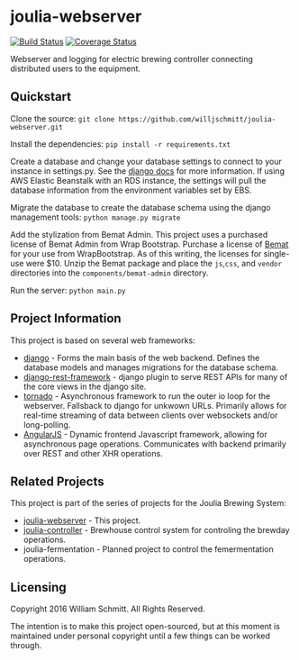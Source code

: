 # joulia-webserver
[![Build Status](https://travis-ci.org/willjschmitt/joulia-webserver.svg?branch=develop)](https://travis-ci.org/willjschmitt/joulia-webserver) [![Coverage Status](https://coveralls.io/repos/github/willjschmitt/joulia-webserver/badge.svg?branch=develop)](https://coveralls.io/github/willjschmitt/joulia-webserver?branch=develop)

Webserver and logging for electric brewing controller connecting distributed users to the equipment.

## Quickstart
Clone the source:
`git clone https://github.com/willjschmitt/joulia-webserver.git`

Install the dependencies:
`pip install -r requirements.txt`

Create a database and change your database settings to connect to your instance in settings.py. See the [django docs](https://docs.djangoproject.com/en/1.9/ref/settings/#std:setting-DATABASES) for more information. If using AWS Elastic Beanstalk with an RDS instance, the settings will pull the database information from the environment variables set by EBS.

Migrate the database to create the database schema using the django management tools:
`python manage.py migrate`

Add the stylization from Bemat Admin. This project uses a purchased license of Bemat Admin from Wrap Bootstrap. Purchase a license of [Bemat](https://wrapbootstrap.com/theme/bemat-material-design-admin-template-WB042J880) for your use from WrapBootstrap. As of this writing, the licenses for single-use were $10. Unzip the Bemat package and place the `js`,`css`, and `vendor` directories into the `components/bemat-admin` directory.

Run the server:
`python main.py`

## Project Information
This project is based on several web frameworks:
* [django](https://www.djangoproject.com/) - Forms the main basis of the web backend. Defines the database models and manages migrations for the database schema.
* [django-rest-framework](http://www.django-rest-framework.org/) - django plugin to serve REST APIs for many of the core views in the django site.
* [tornado](http://www.tornadoweb.org/en/stable/) - Asynchronous framework to run the outer io loop for the webserver. Fallsback to django for unkwown URLs. Primarily allows for real-time streaming of data between clients over websockets and/or long-polling.
* [AngularJS](https://angularjs.org/) - Dynamic frontend Javascript framework, allowing for asynchronous page operations. Communicates with backend primarily over REST and other XHR operations.

## Related Projects
This project is part of the series of projects for the Joulia Brewing System:
* [joulia-webserver](https://github.com/willjschmitt/joulia-webserver) - This project.
* [joulia-controller](https://github.com/willjschmitt/joula-controller) - Brewhouse control system for controling the brewday operations.
* joulia-fermentation - Planned project to control the femermentation operations.

## Licensing
Copyright 2016 William Schmitt. All Rights Reserved.

The intention is to make this project open-sourced, but at this moment is maintained under personal copyright until a few things can be worked through.
